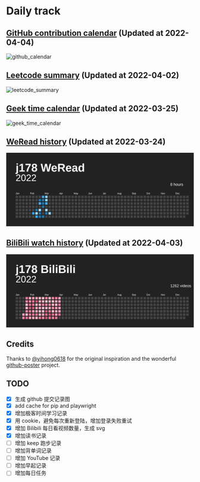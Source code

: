 # Daily track

## [GitHub contribution calendar](https://github.com/j178) (Updated at 2022-04-04)
![github_calendar](https://s2.loli.net/2022/04/04/VpMQyY6EaF14utB.png)

## [Leetcode summary](https://leetcode-cn.com/u/j178) (Updated at 2022-04-02)
![leetcode_summary](https://s2.loli.net/2022/04/02/SrVBHCWcNMOkgtU.png)

## [Geek time calendar](https://time.geekbang.org/) (Updated at 2022-03-25)
![geek_time_calendar](https://s2.loli.net/2022/03/25/MT1sxpo7SchWYwU.png)

## [WeRead history](https://weread.qq.com) (Updated at 2022-03-24)
![weread_history](./data/weread_history.svg)

## [BiliBili watch history](https://bilibili.com) (Updated at 2022-04-03)
![bilibili_history](./data/bilibili_history.svg)


## Credits
Thanks to [@yihong0618](https://github.com/yihong0618) for the original inspiration and the wonderful [github-poster](https://github.com/yihong0618/GitHubPoster) project.


## TODO
- [x] 生成 github 提交记录图
- [x] add cache for pip and playwright
- [x] 增加极客时间学习记录
- [x] 用 cookie，避免每次重新登陆，增加登录失败重试
- [x] 增加 Bilibili 每日看视频数量，生成 svg
- [x] 增加读书记录
- [ ] 增加 keep 跑步记录
- [ ] 增加背单词记录
- [ ] 增加 YouTube 记录
- [ ] 增加早起记录
- [ ] 增加每日任务
